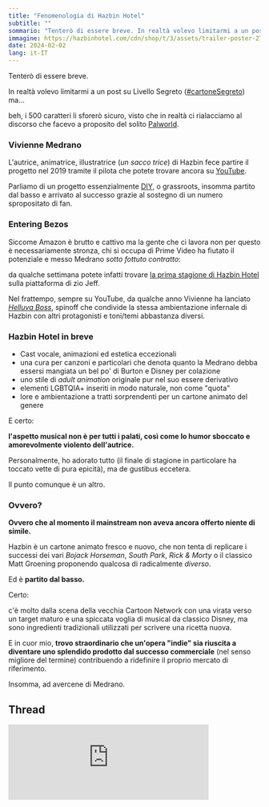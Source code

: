 ```yaml
---
title: "Fenomenologia di Hazbin Hotel"
subtitle: ""
sommario: "Tenterò di essere breve. In realtà volevo limitarmi a un post su Livello Segreto ma..."
immagine: https://hazbinhotel.com/cdn/shop/t/3/assets/trailer-poster-2733748e.jpg
date: 2024-02-02
lang: it-IT
---
```


Tenterò di essere breve.

In realtà volevo limitarmi a un post su Livello Segreto ([#cartoneSegreto](https://livellosegreto.it/tags/CartoneSegreto)) ma...

beh, i 500 caratteri li sforerò sicuro, visto che in realtà ci rialacciamo al discorso che facevo a proposito del solito [Palworld](/posts/ita/palworld).

### Vivienne Medrano

L'autrice, animatrice, illustratrice (_un sacco trice_) di Hazbin fece partire il progetto nel 2019 tramite il pilota che potete trovare ancora su [YouTube](https://www.youtube.com/watch?v=Zlmswo0S0e0).

Parliamo di un progetto essenzialmente [DIY](https://it.wikipedia.org/wiki/Etica_DIY), o grassroots, insomma partito dal basso e arrivato al successo grazie al sostegno di un numero spropositato di fan.

### Entering Bezos

Siccome Amazon è brutto e cattivo ma la gente che ci lavora non per questo è necessariamente stronza, chi si occupa di Prime Video ha fiutato il potenziale e messo Medrano _sotto fottuto contratto_: 

da qualche settimana potete infatti trovare [la prima stagione di Hazbin Hotel](https://www.primevideo.com/-/it/detail/0HZWTBZYQQXYW48YBANMDM2MZE/?language=it_IT) sulla piattaforma di zio Jeff.

Nel frattempo, sempre su YouTube, da qualche anno Vivienne ha lanciato [_Helluva Boss_](https://www.youtube.com/watch?v=el_PChGfJN8&list=PL-uopgYBi65HwiiDR9Y23lomAkGr9mm-S), spinoff che condivide la stessa ambientazione infernale di Hazbin con altri protagonisti e toni/temi abbastanza diversi.

### Hazbin Hotel in breve

* Cast vocale, animazioni ed estetica eccezionali 
* una cura per canzoni e particolari che denota quanto la Medrano debba essersi mangiata un bel po' di Burton e Disney per colazione 
* uno stile di _adult animation_ originale pur nel suo essere derivativo 
* elementi LGBTQIA+ inseriti in modo naturale, non come "quota"
* lore e ambientazione a tratti sorprendenti per un cartone animato del genere

E certo: 

**l'aspetto musical non è per tutti i palati, così come lo humor sboccato e amorevolmente violento dell'autrice.**

Personalmente, ho adorato tutto (il finale di stagione in particolare ha toccato vette di pura epicità), ma de gustibus eccetera.

Il punto comunque è un altro.

### Ovvero?

**Ovvero che al momento il mainstream non aveva ancora offerto niente di simile.**

Hazbin è un cartone animato fresco e nuovo, che non tenta di replicare i successi dei vari _Bojack Horseman_, _South Park_, _Rick & Morty_ o il classico Matt Groening proponendo qualcosa di radicalmente _diverso_.

Ed è **partito dal basso.**

Certo: 

c'è molto dalla scena della vecchia Cartoon Network con una virata verso un target maturo e una spiccata voglia di musical da classico Disney, ma sono ingredienti tradizionali utilizzati per scrivere una ricetta nuova.

E in cuor mio, **trovo straordinario che un'opera "indie" sia riuscita a diventare uno splendido prodotto dal successo commerciale** (nel senso migliore del termine) contribuendo a ridefinire il proprio mercato di riferimento.

Insomma, ad avercene di Medrano.

## Thread

<iframe src="https://livellosegreto.it/@xabacadabra/111863085087219462/embed" class="mastodon-embed" style="max-width: 100%; border: 0" width="400" allowfullscreen="allowfullscreen"></iframe><script src="https://livellosegreto.it/embed.js" async="async"></script>

<mastodon-comments host="livellosegreto.it" user="xabacadabra" tootId="111863085087219462"></mastodon-comments>